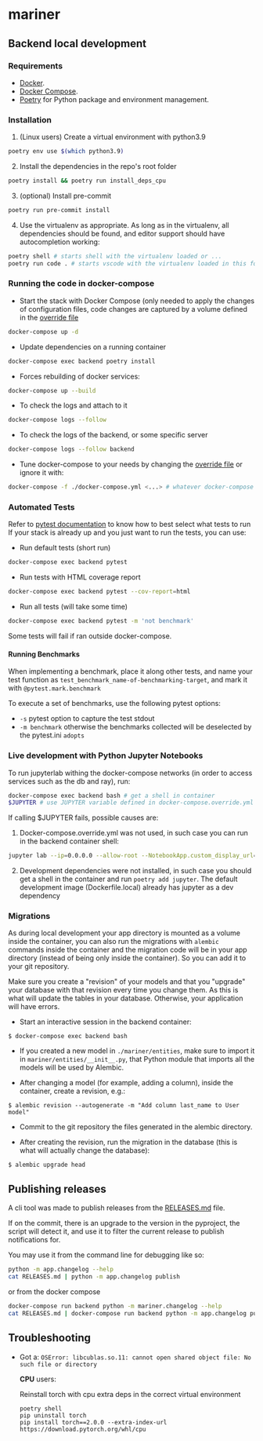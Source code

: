 # mariner

## Backend local development

### Requirements

- [Docker](https://www.docker.com/).
- [Docker Compose](https://docs.docker.com/compose/install/).
- [Poetry](https://python-poetry.org/) for Python package and environment management.

### Installation

1. (Linux users) Create a virtual environment with python3.9

```bash
poetry env use $(which python3.9)
```

2. Install the dependencies in the repo's root folder

```bash
poetry install && poetry run install_deps_cpu
```

3. (optional) Install pre-commit

```bash
poetry run pre-commit install
```

4. Use the virtualenv as appropriate. As long as in the virtualenv, all dependencies should be found, and editor support should have autocompletion working:

```bash
poetry shell # starts shell with the virtualenv loaded or ...
poetry run code . # starts vscode with the virtualenv loaded in this folder
```

### Running the code in docker-compose

- Start the stack with Docker Compose (only needed to apply the changes of configuration files, code changes are captured by a volume defined in the [override file](./docker-compose.override.yml)

```bash
docker-compose up -d
```

- Update dependencies on a running container

```bash
docker-compose exec backend poetry install
```

- Forces rebuilding of docker services:

```bash
docker-compose up --build
```

- To check the logs and attach to it

```bash
docker-compose logs --follow
```

- To check the logs of the backend, or some specific server

```bash
docker-compose logs --follow backend
```

- Tune docker-compose to your needs by changing the [override file](./docker-compose.override.yml) or ignore it with:

```bash
docker-compose -f ./docker-compose.yml <...> # whatever docker-compose commad you'd like to run without being overwritten by override file
```

### Automated Tests

Refer to [pytest documentation](https://docs.pytest.org/en/7.2.x/) to know how to best select what tests to run
If your stack is already up and you just want to run the tests, you can use:

- Run default tests (short run)
```bash
docker-compose exec backend pytest
```

- Run tests with HTML coverage report

```bash
docker-compose exec backend pytest --cov-report=html
```

- Run all tests (will take some time)

```bash
docker-compose exec backend pytest -m 'not benchmark'
```

Some tests will fail if ran outside docker-compose.

#### Running Benchmarks

When implementing a benchmark, place it along other tests, and name your test function as `test_benchmark_name-of-benchmarking-target`, and mark it with `@pytest.mark.benchmark`

To execute a set of benchmarks, use the following pytest options:

- `-s` pytest option to capture the test stdout
- `-m benchmark` otherwise the benchmarks collected will be deselected by the pytest.ini `adopts`


### Live development with Python Jupyter Notebooks

To run jupyterlab withing the docker-compose networks (in order to access services such as the db and ray), run:

```bash
docker-compose exec backend bash # get a shell in container
$JUPYTER # use JUPYTER variable defined in docker-compose.override.yml
```
If calling $JUPYTER fails, possible causes are:

1. Docker-compose.override.yml was not used, in such case you can run in the backend container shell:
```bash
jupyter lab --ip=0.0.0.0 --allow-root --NotebookApp.custom_display_url=http://127.0.0.1:8888
```

2. Development dependencies were not installed, in such case you should 
get a shell in the container and run `poetry add jupyter`. The default
development image (Dockerfile.local) already has jupyter as a dev dependency

### Migrations

As during local development your app directory is mounted as a volume inside the container, you can also run the migrations with `alembic` commands inside the container and the migration code will be in your app directory (instead of being only inside the container). So you can add it to your git repository.

Make sure you create a "revision" of your models and that you "upgrade" your database with that revision every time you change them. As this is what will update the tables in your database. Otherwise, your application will have errors.

- Start an interactive session in the backend container:

```console
$ docker-compose exec backend bash
```

- If you created a new model in `./mariner/entities`, make sure to import it in `mariner/entities/__init__.py`, that Python module that imports all the models will be used by Alembic.

- After changing a model (for example, adding a column), inside the container, create a revision, e.g.:

```console
$ alembic revision --autogenerate -m "Add column last_name to User model"
```

- Commit to the git repository the files generated in the alembic directory.

- After creating the revision, run the migration in the database (this is what will actually change the database):

```console
$ alembic upgrade head
```

## Publishing releases

A cli tool was made to publish releases from the [RELEASES.md](./RELEASES.md) file.

If on the commit, there is an upgrade to the version in the pyproject, the script will
detect it, and use it to filter the current release to publish notifications for.

You may use it from the command line for debugging like so:

```bash
python -m app.changelog --help
cat RELEASES.md | python -m app.changelog publish
```

or from the docker compose

```bash
docker-compose run backend python -m mariner.changelog --help
cat RELEASES.md | docker-compose run backend python -m app.changelog publish
```

## Troubleshooting

- Got a: `OSError: libcublas.so.11: cannot open shared object file: No such file or directory`

    **CPU** users:
    
    Reinstall torch with cpu extra deps in the correct virtual environment
    ```
    poetry shell
    pip uninstall torch
    pip install torch==2.0.0 --extra-index-url https://download.pytorch.org/whl/cpu
    ```



